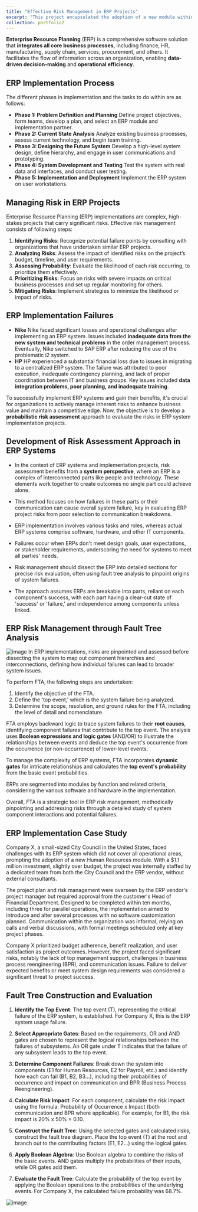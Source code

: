 ```yaml
---
title: "Effective Risk Management in ERP Projects"
excerpt: "This project encapsulated the adoption of a new module within an existing ERP system by a Company X, integrating fault tree analysis to to systematically address and mitigate critical risks associated with communication and business process reengineering."
collection: portfolio2
---
```


**Enterprise Resource Planning** (ERP) is a comprehensive software solution that **integrates all core business processes**, including finance, HR, manufacturing, supply chain, services, procurement, and others. It facilitates the flow of information across an organization, enabling **data-driven decision-making** and **operational efficiency**.

## ERP Implementation Process
The different phases in implementation and the tasks to do within are as follows:

* **Phase 1: Problem Definition and Planning**
    Define project objectives, form teams, develop a plan, and select an ERP module and implementation partner.
* **Phase 2: Current State Analysis** 
    Analyze existing business processes, assess current technology, and begin team training.
* **Phase 3: Designing the Future System**
    Develop a high-level system design, define hierarchy, and engage in user communications and prototyping.
* **Phase 4: System Development and Testing**
    Test the system with real data and interfaces, and conduct user testing.
* **Phase 5: Implementation and Deployment**
    Implement the ERP system on user workstations.

## Managing Risk in ERP Projects
Enterprise Resource Planning (ERP) implementations are complex, high-stakes projects that carry significant risks. Effective risk management consists of following steps:
1. **Identifying Risks**: Recognize potential failure points by consulting with organizations that have undertaken similar ERP projects.
2. **Analyzing Risks**: Assess the impact of identified risks on the project’s budget, timeline, and user requirements.
3. **Assessing Probability**: Evaluate the likelihood of each risk occurring, to prioritize them effectively.
4. **Prioritizing Risks**: Focus on risks with severe impacts on critical business processes and set up regular monitoring for others.
5. **Mitigating Risks**: Implement strategies to minimize the likelihood or impact of risks.


## ERP Implementation Failures

* **Nike**
    Nike faced significant losses and operational challenges after implementing an ERP system. Issues included **inadequate data from the new system and technical problems** in the order management process. Eventually, Nike switched to SAP ERP after reducing the use of the problematic i2 system.
* **HP** 
    HP experienced a substantial financial loss due to issues in migrating to a centralized ERP system. The failure was attributed to poor execution, inadequate contingency planning, and lack of proper coordination between IT and business groups. Key issues included **data integration problems, poor planning, and inadequate training**.

To successfully implement ERP systems and gain their benefits, it's crucial for organizations to actively manage inherent risks to enhance business value and maintain a competitive edge. Now, the objective is to develop a **probabilistic risk assessment** approach to evaluate the risks in ERP system implementation projects. 

## Development of Risk Assessment Approach in ERP Systems

* In the context of ERP systems and implementation projects, risk assessment benefits from a **system perspective**, where an ERP is a complex of interconnected parts like people and technology. These elements work together to create outcomes no single part could achieve alone.

* This method focuses on how failures in these parts or their communication can cause overall system failure, key in evaluating ERP project risks from poor selection to communication breakdowns.

* ERP implementation involves various tasks and roles, whereas actual ERP systems comprise software, hardware, and other IT components.

* Failures occur when ERPs don't meet design goals, user expectations, or stakeholder requirements, underscoring the need for systems to meet all parties' needs.

* Risk management should dissect the ERP into detailed sections for precise risk evaluation, often using fault tree analysis to pinpoint origins of system failures.

* The approach assumes ERPs are breakable into parts, reliant on each component's success, with each part having a clear-cut state of 'success' or 'failure,' and independence among components unless linked.

## ERP Risk Management through Fault Tree Analysis

![image](images\erp-fta.png)
In ERP implementations, risks are pinpointed and assessed before dissecting the system to map out component hierarchies and interconnections, defining how individual failures can lead to broader system issues.    

To perform FTA, the following steps are undertaken:  
1. Identify the objective of the FTA.
2. Define the 'top event,' which is the system failure being analyzed.
3. Determine the scope, resolution, and ground rules for the FTA, including the level of detail and nomenclature.

FTA employs backward logic to trace system failures to their **root causes**, identifying component failures that contribute to the top event. The analysis uses **Boolean expressions and logic gates** (AND/OR) to illustrate the relationships between events and deduce the top event's occurrence from the occurrence (or non-occurrence) of lower-level events.

To manage the complexity of ERP systems, FTA incorporates **dynamic gates** for intricate relationships and calculates the **top event's probability** from the basic event probabilities.

ERPs are segmented into modules by function and related criteria, considering the various software and hardware in the implementation.

Overall, FTA is a strategic tool in ERP risk management, methodically pinpointing and addressing risks through a detailed study of system component interactions and potential failures.

## ERP Implementation Case Study 

Company X, a small-sized City Council in the United States, faced challenges with its ERP system which did not cover all operational areas, prompting the adoption of a new Human Resources module. With a $1.1 million investment, slightly over budget, the project was internally staffed by a dedicated team from both the City Council and the ERP vendor, without external consultants.

The project plan and risk management were overseen by the ERP vendor's project manager but required approval from the customer's Head of Financial Department. Designed to be completed within ten months, including three for parallel operations, the implementation aimed to introduce and alter several processes with no software customization planned. Communication within the organization was informal, relying on calls and verbal discussions, with formal meetings scheduled only at key project phases.

Company X prioritized budget adherence, benefit realization, and user satisfaction as project outcomes. However, the project faced significant risks, notably the lack of top management support, challenges in business process reengineering (BPR), and communication issues. Failure to deliver expected benefits or meet system design requirements was considered a significant threat to project success.

## Fault Tree Construction and Evaluation

1. **Identify the Top Event**: The top event (T), representing the critical failure of the ERP system, is established. For Company X, this is the ERP system usage failure.

2. **Select Appropriate Gates**: Based on the requirements, OR and AND gates are chosen to represent the logical relationships between the failures of subsystems. An OR gate under T indicates that the failure of any subsystem leads to the top event.

3. **Determine Component Failures**: Break down the system into components (E1 for Human Resources, E2 for Payroll, etc.) and identify how each can fail (B1, B2, B3...), including their probabilities of occurrence and impact on communication and BPR (Business Process Reengineering).

4. **Calculate Risk Impact**: For each component, calculate the risk impact using the formula: Probability of Occurrence x Impact (both communication and BPR where applicable). For example, for B1, the risk impact is 20% x 50% = 0.10.

5. **Construct the Fault Tree**: Using the selected gates and calculated risks, construct the fault tree diagram. Place the top event (T) at the root and branch out to the contributing factors (E1, E2...) using the logical gates.

6. **Apply Boolean Algebra**: Use Boolean algebra to combine the risks of the basic events. AND gates multiply the probabilities of their inputs, while OR gates add them.

7. **Evaluate the Fault Tree**: Calculate the probability of the top event by applying the Boolean operations to the probabilities of the underlying events. For Company X, the calculated failure probability was 68.7%.

![image](/images/erp_fta-python.png)

